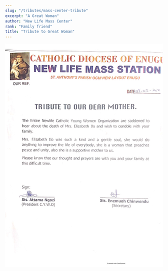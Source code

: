 ```yaml
---
slug: "/tributes/mass-center-tribute"
excerpt: "A Great Woman"
author: "New Life Mass Center"
rank: "Family friend"
title: "Tribute to Great Woman"
---
```

![mary](../images/mass_center.jpg)
